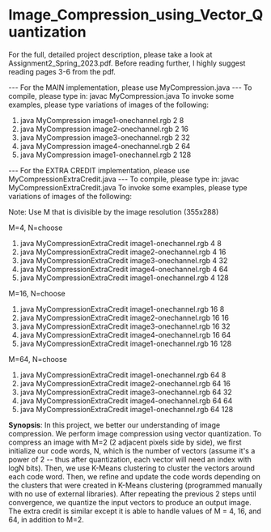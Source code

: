 # Image_Compression_using_Vector_Quantization
 
For the full, detailed project description, please take a look at Assignment2_Spring_2023.pdf. Before reading further, I highly suggest reading pages 3-6 from the pdf.

--- For the MAIN implementation, please use MyCompression.java ---
To compile, please type in: javac MyCompression.java
To invoke some examples, please type variations of images of the following:

1. java MyCompression image1-onechannel.rgb 2 8
2. java MyCompression image2-onechannel.rgb 2 16
3. java MyCompression image3-onechannel.rgb 2 32
4. java MyCompression image4-onechannel.rgb 2 64
5. java MyCompression image1-onechannel.rgb 2 128


--- For the EXTRA CREDIT implementation, please use MyCompressionExtraCredit.java ---
To compile, please type in: javac MyCompressionExtraCredit.java
To invoke some examples, please type variations of images of the following:

Note: Use M that is divisible by the image resolution (355x288)

M=4, N=choose
1. java MyCompressionExtraCredit image1-onechannel.rgb 4 8
2. java MyCompressionExtraCredit image2-onechannel.rgb 4 16
3. java MyCompressionExtraCredit image3-onechannel.rgb 4 32
4. java MyCompressionExtraCredit image4-onechannel.rgb 4 64
5. java MyCompressionExtraCredit image1-onechannel.rgb 4 128

M=16, N=choose
1. java MyCompressionExtraCredit image1-onechannel.rgb 16 8
2. java MyCompressionExtraCredit image2-onechannel.rgb 16 16
3. java MyCompressionExtraCredit image3-onechannel.rgb 16 32
4. java MyCompressionExtraCredit image4-onechannel.rgb 16 64
5. java MyCompressionExtraCredit image1-onechannel.rgb 16 128

M=64, N=choose
1. java MyCompressionExtraCredit image1-onechannel.rgb 64 8
2. java MyCompressionExtraCredit image2-onechannel.rgb 64 16
3. java MyCompressionExtraCredit image3-onechannel.rgb 64 32
4. java MyCompressionExtraCredit image4-onechannel.rgb 64 64
5. java MyCompressionExtraCredit image1-onechannel.rgb 64 128


**Synopsis**: In this project, we better our understanding of image compression. We perform image compression using vector quantization. To compress an image with M=2 (2 adjacent pixels side by side), we first initialize our code words, N, which is the number of vectors (assume it's a power of 2 -- thus after quantization, each vector will need an index with logN bits). Then, we use K-Means clustering to cluster the vectors around each code word. Then, we refine and update the code words depending on the clusters that were created in K-Means clustering (programmed manually with no use of external libraries). After repeating the previous 2 steps until convergence, we quantize the input vectors to produce an output image. The extra credit is similar except it is able to handle values of M = 4, 16, and 64, in addition to M=2.